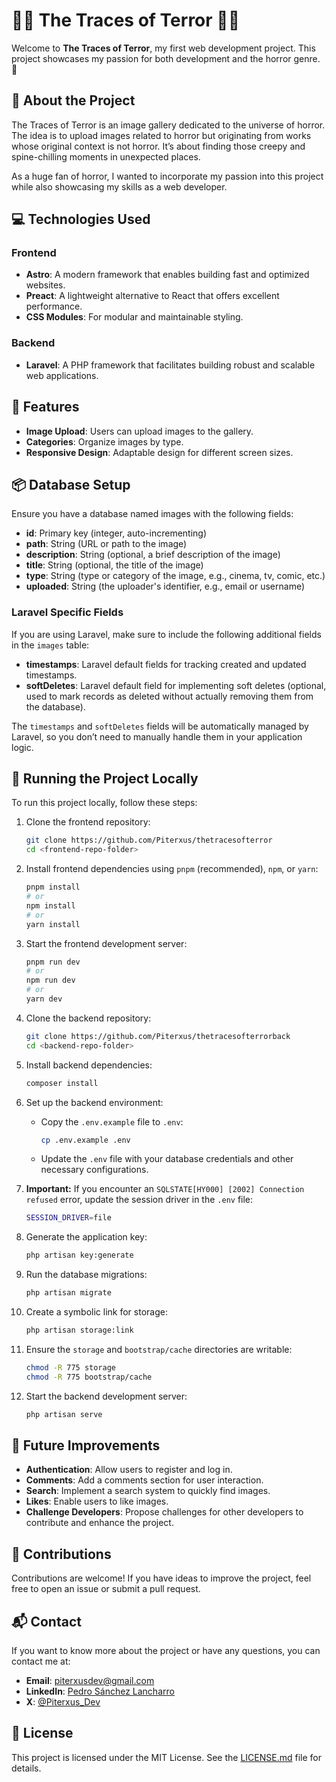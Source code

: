 # 🧛‍♂️ The Traces of Terror 🧟‍♀️

Welcome to **The Traces of Terror**, my first web development project. This project showcases my passion for both development and the horror genre. 🎃

## 📖 About the Project

The Traces of Terror is an image gallery dedicated to the universe of horror. The idea is to upload images related to horror but originating from works whose original context is not horror. It’s about finding those creepy and spine-chilling moments in unexpected places.

As a huge fan of horror, I wanted to incorporate my passion into this project while also showcasing my skills as a web developer.

## 💻 Technologies Used

### Frontend

- **Astro**: A modern framework that enables building fast and optimized websites.
- **Preact**: A lightweight alternative to React that offers excellent performance.
- **CSS Modules**: For modular and maintainable styling.

### Backend

- **Laravel**: A PHP framework that facilitates building robust and scalable web applications.

## 📸 Features

- **Image Upload**: Users can upload images to the gallery.
- **Categories**: Organize images by type.
- **Responsive Design**: Adaptable design for different screen sizes.

## 📦 Database Setup

Ensure you have a database named images with the following fields:

- **id**: Primary key (integer, auto-incrementing)
- **path**: String (URL or path to the image)
- **description**: String (optional, a brief description of the image)
- **title**: String (optional, the title of the image)
- **type**: String (type or category of the image, e.g., cinema, tv, comic, etc.)
- **uploaded**: String (the uploader's identifier, e.g., email or username)

### Laravel Specific Fields

If you are using Laravel, make sure to include the following additional fields in the `images` table:

- **timestamps**: Laravel default fields for tracking created and updated timestamps.
- **softDeletes**: Laravel default field for implementing soft deletes (optional, used to mark records as deleted without actually removing them from the database).

The `timestamps` and `softDeletes` fields will be automatically managed by Laravel, so you don’t need to manually handle them in your application logic.

## 🚀 Running the Project Locally

To run this project locally, follow these steps:

1. Clone the frontend repository:
    ```bash
    git clone https://github.com/Piterxus/thetracesofterror
    cd <frontend-repo-folder>
    ```

2. Install frontend dependencies using `pnpm` (recommended), `npm`, or `yarn`:
    ```bash
    pnpm install
    # or
    npm install
    # or
    yarn install
    ```

3. Start the frontend development server:
    ```bash
    pnpm run dev
    # or
    npm run dev
    # or
    yarn dev
    ```

4. Clone the backend repository:
    ```bash
    git clone https://github.com/Piterxus/thetracesofterrorback
    cd <backend-repo-folder>
    ```

5. Install backend dependencies:
    ```bash
    composer install
    ```

6. Set up the backend environment:
    - Copy the `.env.example` file to `.env`:
        ```bash
        cp .env.example .env
        ```
    - Update the `.env` file with your database credentials and other necessary configurations.

7. **Important:** If you encounter an `SQLSTATE[HY000] [2002] Connection refused` error, update the session driver in the `.env` file:
    ```bash
    SESSION_DRIVER=file
    ```

8. Generate the application key:
    ```bash
    php artisan key:generate
    ```

9. Run the database migrations:
    ```bash
    php artisan migrate
    ```

10. Create a symbolic link for storage:
    ```bash
    php artisan storage:link
    ```

11. Ensure the `storage` and `bootstrap/cache` directories are writable:
    ```bash
    chmod -R 775 storage
    chmod -R 775 bootstrap/cache
    ```

12. Start the backend development server:
    ```bash
    php artisan serve
    ```


## 🔮 Future Improvements

- **Authentication**: Allow users to register and log in.
- **Comments**: Add a comments section for user interaction.
- **Search**: Implement a search system to quickly find images.
- **Likes**: Enable users to like images.
- **Challenge Developers**: Propose challenges for other developers to contribute and enhance the project.

## 🤝 Contributions

Contributions are welcome! If you have ideas to improve the project, feel free to open an issue or submit a pull request.

## 📬 Contact

If you want to know more about the project or have any questions, you can contact me at:

- **Email**: piterxusdev@gmail.com
- **LinkedIn**: [Pedro Sánchez Lancharro](https://www.linkedin.com/in/pedro-s%C3%A1nchez-lancharro-007136203/)
- **X**: [@Piterxus_Dev](https://x.com/Piterxus_Dev)

## 📄 License

This project is licensed under the MIT License. See the [LICENSE.md](./LICENSE.md) file for details.
